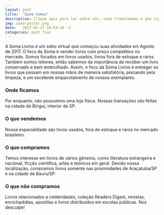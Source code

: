 ```yaml
---
layout: post
title:  "Quem Somos"
description: Clique aqui para ler sobre nós, como trabalhamos e que tipo de livros compramos.
img: soma-poster.png
date:   2017-02-27 18:54:34 -3
categories: post fixo
---
```

A Soma Livros é um sebo virtual que começou suas atividades em Agosto de 2017. O foco da Soma é vender livros com preço competitivo no mercado. Somos focados em livros usados, livros fora de estoque e raros. Também somos leitores, então sabemos da importância de receber um livro conservado e bem embrulhado. Assim, o foco da Soma Livros é entregar os livros que passam em nossas mãos de maneira satisfatória, prezando pela limpeza, e um excelente empacotamento de nossos exemplares.

### Onde ficamos

Por enquanto, não possuímos uma loja física. Nossas transações são feitas na cidade de Birigui, interior de SP.

### O que vendemos

Nossa especialidade são livros usados, fora de estoque e raros no mercado brasileiro. 

### O que compramos

Temos interesse em livros de vários gêneros, como literatura estrangeira e nacional, ficção científica, artes e teóricos em geral. Devido nossa localização, compramos livros somente nas proximidades de Araçatuba/SP e na cidade de Bauru/SP.

### O que não compramos

Livros relacionados a celebridades, coleção Readers Digest, revistas, enciclopédias, apostilas e livros distribuídos em escolas públicas. Nos desculpe!



